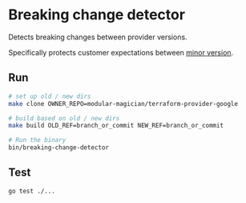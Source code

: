 # Breaking change detector

Detects breaking changes between provider versions.

Specifically protects customer expectations between [minor version](https://www.terraform.io/plugin/sdkv2/best-practices/versioning#example-minor-number-increments).


## Run

```bash
# set up old / new dirs
make clone OWNER_REPO=modular-magician/terraform-provider-google

# build based on old / new dirs
make build OLD_REF=branch_or_commit NEW_REF=branch_or_commit

# Run the binary
bin/breaking-change-detector
```

## Test
```bash
go test ./...
```
